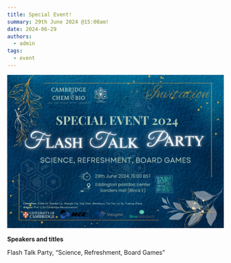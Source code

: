 ```yaml
---
title: Special Event!
summary: 29th June 2024 @15:00am!
date: 2024-06-29
authors:
  - admin
tags:
  - event
---
```


![poster](202406.jpg)

**Speakers and titles**

Flash Talk Party, “Science, Refreshment, Board Games”